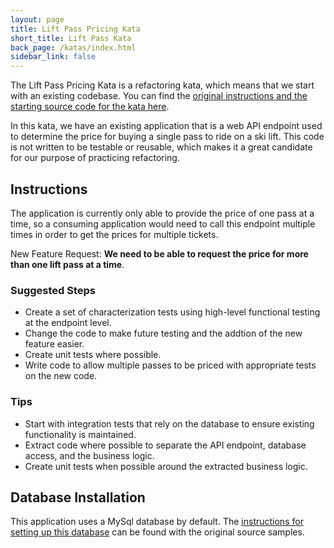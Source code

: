 ```yaml
---
layout: page
title: Lift Pass Pricing Kata
short_title: Lift Pass Kata
back_page: /katas/index.html
sidebar_link: false
---
```


The Lift Pass Pricing Kata is a refactoring kata, which means that we start with an existing codebase. You can find the [original instructions and the starting source code for the kata here](https://github.com/martinsson/Refactoring-Kata-Lift-Pass-Pricing).

In this kata, we have an existing application that is a web API endpoint used to determine the price for buying a single pass to ride on a ski lift. This code is not written to be testable or reusable, which makes it a great candidate for our purpose of practicing refactoring.

## Instructions

The application is currently only able to provide the price of one pass at a time, so a consuming application would need to call this endpoint multiple times in order to get the prices for multiple tickets.

New Feature Request: **We need to be able to request the price for more than one lift pass at a time**.

### Suggested Steps

- Create a set of characterization tests using high-level functional testing at the endpoint level.
- Change the code to make future testing and the addtion of the new feature easier.
- Create unit tests where possible.
- Write code to allow multiple passes to be priced with appropriate tests on the new code.

### Tips

- Start with integration tests that rely on the database to ensure existing functionality is maintained.
- Extract code where possible to separate the API endpoint, database access, and the business logic.
- Create unit tests when possible around the extracted business logic.

## Database Installation

This application uses a MySql database by default. The [instructions for setting up this database](https://github.com/martinsson/Refactoring-Kata-Lift-Pass-Pricing#installation) can be found with the original source samples.
